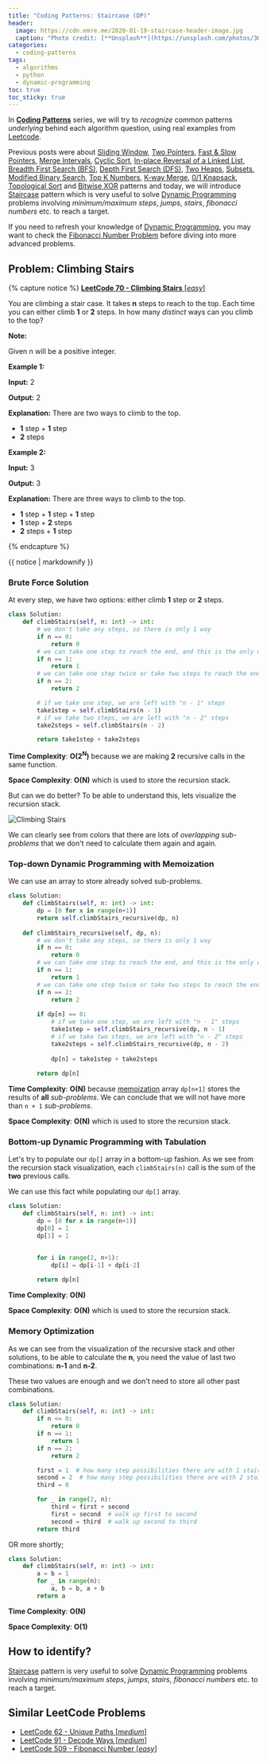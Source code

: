 ```yaml
---
title: "Coding Patterns: Staircase (DP)"
header:
  image: https://cdn.emre.me/2020-01-19-staircase-header-image.jpg
  caption: "Photo credit: [**Unsplash**](https://unsplash.com/photos/3OKYUJV7YTA)"
categories:
  - coding-patterns
tags:
  - algorithms
  - python
  - dynamic-programming
toc: true
toc_sticky: true
---
```


In **[Coding Patterns](https://emre.me/categories/#coding-patterns)** series, we will try to *recognize* common patterns *underlying* behind each algorithm question, using real examples from [Leetcode](https://leetcode.com/).

Previous posts were about [Sliding Window](https://emre.me/coding-patterns/sliding-window/), [Two Pointers](https://emre.me/coding-patterns/two-pointers/), [Fast & Slow Pointers](https://emre.me/coding-patterns/fast-slow-pointers/), [Merge Intervals](https://emre.me/coding-patterns/merge-intervals/), [Cyclic Sort](https://emre.me/coding-patterns/cyclic-sort/), [In-place Reversal of a Linked List](https://emre.me/coding-patterns/in-place-reversal-of-a-linked-list/), [Breadth First Search (BFS)](https://emre.me/coding-patterns/breadth-first-search/), [Depth First Search (DFS)](https://emre.me/coding-patterns/depth-first-search/), [Two Heaps](https://emre.me/coding-patterns/two-heaps/), [Subsets](https://emre.me/coding-patterns/subsets/), [Modified Binary Search](https://emre.me/coding-patterns/modified-binary-search/), [Top K Numbers](https://emre.me/coding-patterns/top-k-numbers), [K-way Merge](https://emre.me/coding-patterns/k-way-merge), [0/1 Knapsack](https://emre.me/coding-patterns/knapsack), [Topological Sort](https://emre.me/coding-patterns/topological-sort) and [Bitwise XOR](https://emre.me/coding-patterns/bitwise-xor) patterns and today, we will introduce [Staircase](https://emre.me/coding-patterns/staircase) pattern which is very useful to solve [Dynamic Programming](https://emre.me/algorithms/dynamic-programming/) problems involving *minimum/maximum steps*, *jumps*, *stairs*, *fibonacci numbers* etc. to reach a target.

If you need to refresh your knowledge of [Dynamic Programming](https://emre.me/algorithms/dynamic-programming/), you may want to check the [Fibonacci Number Problem](https://emre.me/algorithms/dynamic-programming/#memoization) before diving into more advanced problems.

## Problem: Climbing Stairs ##
{% capture notice %}
[**LeetCode 70 - Climbing Stairs** [*easy*]](https://leetcode.com/problems/climbing-stairs/)

You are climbing a stair case. It takes **n** steps to reach to the top.
Each time you can either climb **1** or **2** steps. In how many *distinct* ways can you climb to the top?

**Note:**

Given n will be a positive integer.

**Example 1:**

**Input:** 2

**Output:** 2

**Explanation:** There are two ways to climb to the top.

* **1** step + **1** step
* **2** steps

**Example 2:**

**Input:** 3

**Output:** 3

**Explanation:** There are three ways to climb to the top.

* **1** step + **1** step + **1** step
* **1** step + **2** steps
* **2** steps + **1** step

{% endcapture %}

<div class="notice--info">
  {{ notice | markdownify }}
</div>

### Brute Force Solution ###

At every step, we have two options: either climb **1** step or **2** steps.

```python
class Solution:
    def climbStairs(self, n: int) -> int:
        # we don't take any steps, so there is only 1 way
        if n == 0:
            return 0
        # we can take one step to reach the end, and this is the only way
        if n == 1:
            return 1
        # we can take one step twice or take two steps to reach the end
        if n == 2:
            return 2

        # if we take one step, we are left with "n - 1" steps
        take1step = self.climbStairs(n - 1)
        # if we take two steps, we are left with "n - 2" steps
        take2steps = self.climbStairs(n - 2)

        return take1step + take2steps
```

**Time Complexity**: **O(2<sup>N</sup>)** because we are making **2** recursive calls in the same function.

**Space Complexity**: **O(N)** which is used to store the recursion stack.

But can we do better? To be able to understand this, lets visualize the recursion stack.

![Climbing Stairs](https://cdn.emre.me/2020-01-19-staircase.png)

We can clearly see from colors that there are lots of *overlapping sub-problems* that we don't need to calculate them again and again.

### Top-down Dynamic Programming with Memoization ###

We can use an array to store already solved sub-problems.

```python
class Solution:
    def climbStairs(self, n: int) -> int:
        dp = [0 for x in range(n+1)]
        return self.climbStairs_recursive(dp, n)
    
    def climbStairs_recursive(self, dp, n):
        # we don't take any steps, so there is only 1 way
        if n == 0:
            return 0
        # we can take one step to reach the end, and this is the only way
        if n == 1:
            return 1
        # we can take one step twice or take two steps to reach the end
        if n == 2:
            return 2
        
        if dp[n] == 0:
            # if we take one step, we are left with "n - 1" steps
            take1step = self.climbStairs_recursive(dp, n - 1)
            # if we take two steps, we are left with "n - 2" steps
            take2steps = self.climbStairs_recursive(dp, n - 2)
            
            dp[n] = take1step + take2steps
            
        return dp[n]
```

**Time Complexity**: **O(N)** because [memoization](https://emre.me/algorithms/dynamic-programming/#memoization) array `dp[n+1]` stores the results of **all** *sub-problems*. We can conclude that we will not have more than `n + 1` *sub-problems*.

**Space Complexity**: **O(N)** which is used to store the recursion stack.

### Bottom-up Dynamic Programming with Tabulation ###

Let's try to populate our `dp[]` array in a bottom-up fashion. As we see from the recursion stack visualization, each `climbStairs(n)` call is the sum of the **two** previous calls.

We can use this fact while populating our `dp[]` array.

```python
class Solution:
    def climbStairs(self, n: int) -> int:
        dp = [0 for x in range(n+1)]
        dp[0] = 1
        dp[1] = 1

        
        for i in range(2, n+1):
            dp[i] = dp[i-1] + dp[i-2]
        
        return dp[n]
```
**Time Complexity**: **O(N)**

**Space Complexity**: **O(N)** which is used to store the recursion stack.

### Memory Optimization ###

As we can see from the visualization of the recursive stack and other solutions, to be able to calculate the **n**, you need the value of last two combinations: **n-1** and **n-2**.

These two values are enough and we don't need to store all other past combinations.

```python
class Solution:
    def climbStairs(self, n: int) -> int:
        if n <= 0:
            return 0
        if n == 1:
            return 1
        if n == 2:
            return 2

        first = 1  # how many step possibilities there are with 1 stairs
        second = 2  # how many step possibilities there are with 2 stairs
        third = 0

        for _ in range(2, n):
            third = first + second
            first = second  # walk up first to second
            second = third  # walk up second to third
        return third
```

OR more shortly;

```python
class Solution:
    def climbStairs(self, n: int) -> int:
        a = b = 1
        for _ in range(n):
            a, b = b, a + b
        return a
```

**Time Complexity**: **O(N)**

**Space Complexity**: **O(1)**

## How to identify? ##

[Staircase](https://emre.me/coding-patterns/staircase) pattern is very useful to solve [Dynamic Programming](https://emre.me/algorithms/dynamic-programming/) problems involving *minimum/maximum steps*, *jumps*, *stairs*, *fibonacci numbers* etc. to reach a target.

## Similar LeetCode Problems ##
* [LeetCode 62 - Unique Paths [*medium*]](https://leetcode.com/problems/unique-paths/)
* [LeetCode 91 - Decode Ways [*medium*]](https://leetcode.com/problems/decode-ways/)
* [LeetCode 509 - Fibonacci Number [*easy*]](https://leetcode.com/problems/fibonacci-number/)